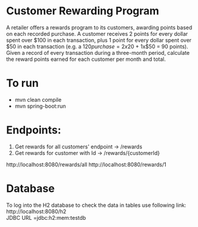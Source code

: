 # Customer Rewarding Program

A retailer offers a rewards program to its customers, awarding points based on each recorded purchase.
A customer receives 2 points for every dollar spent over $100 in each transaction, plus 1 point for every dollar
spent over $50 in each transaction
(e.g. a $120 purchase = 2x$20 + 1x$50 = 90 points).
Given a record of every transaction during a three-month period, calculate the reward points earned for each
customer per month and total.

# To run
- mvn clean compile
- mvn spring-boot:run

# Endpoints:
1. Get rewards for all customers' endpoint -> /rewards
2. Get rewards for customer with Id -> /rewards/{customerId} 

http://localhost:8080/rewards/all
http://localhost:8080/rewards/1

# Database
To log into the H2 database to check the data in tables use following link:
http://localhost:8080/h2  
JDBC URL =jdbc:h2:mem:testdb


